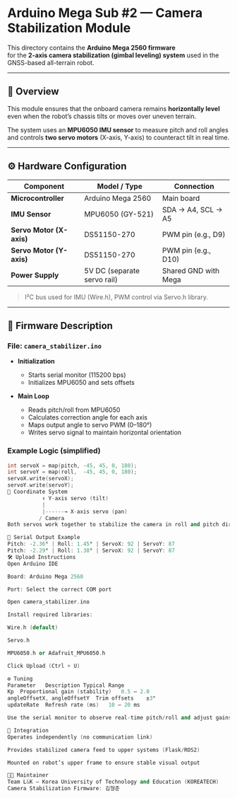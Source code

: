 # Arduino Mega Sub #2 — Camera Stabilization Module

This directory contains the **Arduino Mega 2560 firmware**  
for the **2-axis camera stabilization (gimbal leveling) system** used in the GNSS-based all-terrain robot.

---

## 🧠 Overview

This module ensures that the onboard camera remains **horizontally level**  
even when the robot’s chassis tilts or moves over uneven terrain.

The system uses an **MPU6050 IMU sensor** to measure pitch and roll angles  
and controls **two servo motors** (X-axis, Y-axis) to counteract tilt in real time.

---

## ⚙️ Hardware Configuration

| Component | Model / Type | Connection |
|------------|---------------|-------------|
| **Microcontroller** | Arduino Mega 2560 | Main board |
| **IMU Sensor** | MPU6050 (GY-521) | SDA → A4, SCL → A5 |
| **Servo Motor (X-axis)** | DS51150-270 | PWM pin (e.g., D9) |
| **Servo Motor (Y-axis)** | DS51150-270 | PWM pin (e.g., D10) |
| **Power Supply** | 5V DC (separate servo rail) | Shared GND with Mega |

> I²C bus used for IMU (Wire.h), PWM control via Servo.h library.

---

## 🧩 Firmware Description

### File: `camera_stabilizer.ino`

- **Initialization**
  - Starts serial monitor (115200 bps)
  - Initializes MPU6050 and sets offsets

- **Main Loop**
  - Reads pitch/roll from MPU6050
  - Calculates correction angle for each axis
  - Maps output angle to servo PWM (0–180°)
  - Writes servo signal to maintain horizontal orientation

### Example Logic (simplified)
```cpp
int servoX = map(pitch, -45, 45, 0, 180);
int servoY = map(roll,  -45, 45, 0, 180);
servoX.write(servoX);
servoY.write(servoY);
📐 Coordinate System
           ↑ Y-axis servo (tilt)
           |
           |------→ X-axis servo (pan)
          / Camera
Both servos work together to stabilize the camera in roll and pitch directions.

🧾 Serial Output Example
Pitch: -2.36° | Roll: 1.45° | ServoX: 92 | ServoY: 87
Pitch: -2.29° | Roll: 1.38° | ServoX: 92 | ServoY: 87
🛠️ Upload Instructions
Open Arduino IDE

Board: Arduino Mega 2560

Port: Select the correct COM port

Open camera_stabilizer.ino

Install required libraries:

Wire.h (default)

Servo.h

MPU6050.h or Adafruit_MPU6050.h

Click Upload (Ctrl + U)

⚙️ Tuning
Parameter	Description	Typical Range
Kp	Proportional gain (stability)	0.5 – 2.0
angleOffsetX, angleOffsetY	Trim offsets	±3°
updateRate	Refresh rate (ms)	10 – 20 ms

Use the serial monitor to observe real-time pitch/roll and adjust gains for smooth motion.

🔗 Integration
Operates independently (no communication link)

Provides stabilized camera feed to upper systems (Flask/ROS2)

Mounted on robot’s upper frame to ensure stable visual output

👨‍💻 Maintainer
Team L&K — Korea University of Technology and Education (KOREATECH)
Camera Stabilization Firmware: 김형준